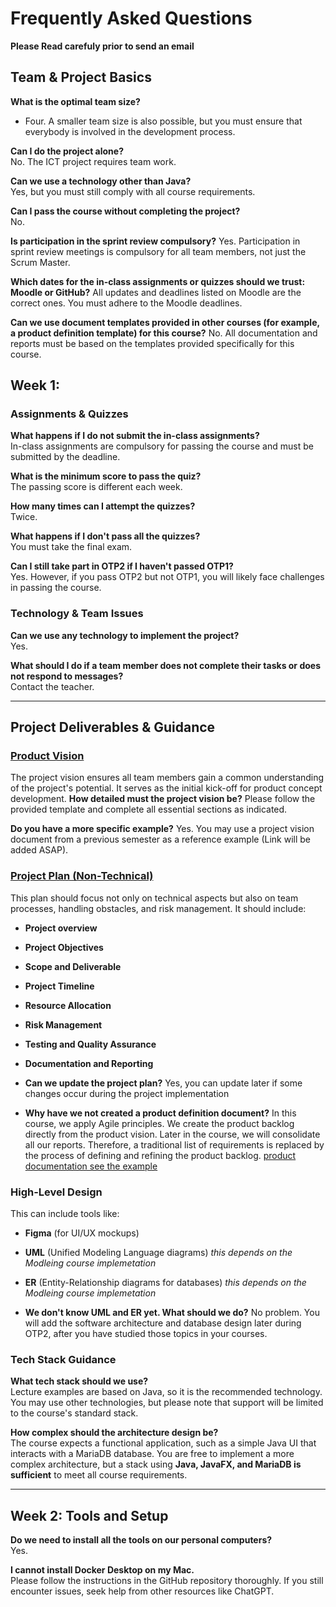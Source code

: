 # Frequently Asked Questions
**Please Read carefuly prior to send an email**

## Team & Project Basics

**What is the optimal team size?**  
- Four. A smaller team size is also possible, but you must ensure that everybody is involved in the development process.

**Can I do the project alone?**  
No. The ICT project requires team work.

**Can we use a technology other than Java?**  
Yes, but you must still comply with all course requirements.

**Can I pass the course without completing the project?**  
No.

**Is participation in the sprint review compulsory?**
Yes. Participation in sprint review meetings is compulsory for all team members, not just the Scrum Master.


**Which dates for the in-class assignments or quizzes should we trust: Moodle or GitHub?** 
All updates and deadlines listed on Moodle are the correct ones. You must adhere to the Moodle deadlines.

**Can we use document templates provided in other courses (for example, a product definition template) for this course?**
No. All documentation and reports must be based on the templates provided specifically for this course.


## Week 1: 

### Assignments & Quizzes

**What happens if I do not submit the in-class assignments?**  
In-class assignments are compulsory for passing the course and must be submitted by the deadline.

**What is the minimum score to pass the quiz?**  
The passing score is different each week.

**How many times can I attempt the quizzes?**  
Twice.

**What happens if I don't pass all the quizzes?**  
You must take the final exam.

**Can I still take part in OTP2 if I haven't passed OTP1?**  
Yes. However, if you pass OTP2 but not OTP1, you will likely face challenges in passing the course.

### Technology & Team Issues

**Can we use any technology to implement the project?**  
Yes.

**What should I do if a team member does not complete their tasks or does not respond to messages?**  
Contact the teacher.

---

## Project Deliverables & Guidance

### [Product Vision](https://github.com/ADirin/OTP1_LectureMaterial/blob/main/Week%201/Home%20Assignment/Product%20Vision.md)
The project vision ensures all team members gain a common understanding of the project's potential. It serves as the initial kick-off for product concept development.
**How detailed must the project vision be?**
Please follow the provided template and complete all essential sections as indicated.

**Do you have a more specific example?**
Yes. You may use a project vision document from a previous semester as a reference example (Link will be added ASAP).


### [Project Plan (Non-Technical)](https://github.com/ADirin/OTP1_LectureMaterial/blob/main/Week%201/Home%20Assignment/ProjectPlan..md)
This plan should focus not only on technical aspects but also on team processes, handling obstacles, and risk management. It should include:
*   **Project overview**
*   **Project Objectives**
*   **Scope and Deliverable**
*   **Project Timeline**
*   **Resource Allocation**
*   **Risk Management**
*   **Testing and Quality Assurance**
*   **Documentation and Reporting**

*    **Can we update the project plan?**
  Yes, you can update later if some changes occur during the project implementation

*  **Why have we not created a product definition document?**
  In this course, we apply Agile principles. We create the product backlog directly from the product vision. Later in the course, we will consolidate all our reports. Therefore, a traditional list of requirements is replaced by the process of defining and refining the product backlog. [product documentation see the example](https://github.com/MahnoorFatima02/Luku/blob/main/doc/Software-Project-Documentation.pdf) 


### High-Level Design
This can include tools like:
*   **Figma** (for UI/UX mockups)
*   **UML** (Unified Modeling Language diagrams) *this depends on the Modleing course implemetation*
*   **ER** (Entity-Relationship diagrams for databases) *this depends on the Modleing course implemetation*
  
*   **We don't know UML and ER yet. What should we do?**
  No problem. You will add the software architecture and database design later during OTP2, after you have studied those topics in your courses.


### Tech Stack Guidance

**What tech stack should we use?**  
Lecture examples are based on Java, so it is the recommended technology. You may use other technologies, but please note that support will be limited to the course's standard stack.

**How complex should the architecture design be?**  
The course expects a functional application, such as a simple Java UI that interacts with a MariaDB database. You are free to implement a more complex architecture, but a stack using **Java, JavaFX, and MariaDB is sufficient** to meet all course requirements.

---

## Week 2: Tools and Setup

**Do we need to install all the tools on our personal computers?**  
Yes.

**I cannot install Docker Desktop on my Mac.**  
Please follow the instructions in the GitHub repository thoroughly. If you still encounter issues, seek help from other resources like ChatGPT.
